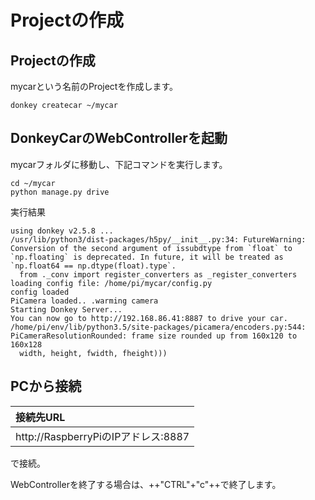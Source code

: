 # Projectの作成

## Projectの作成

mycarという名前のProjectを作成します。
```
donkey createcar ~/mycar
```

## DonkeyCarのWebControllerを起動

mycarフォルダに移動し、下記コマンドを実行します。
```
cd ~/mycar
python manage.py drive
```

実行結果
```
using donkey v2.5.8 ...
/usr/lib/python3/dist-packages/h5py/__init__.py:34: FutureWarning: Conversion of the second argument of issubdtype from `float` to `np.floating` is deprecated. In future, it will be treated as `np.float64 == np.dtype(float).type`.
  from ._conv import register_converters as _register_converters
loading config file: /home/pi/mycar/config.py
config loaded
PiCamera loaded.. .warming camera
Starting Donkey Server...
You can now go to http://192.168.86.41:8887 to drive your car.
/home/pi/env/lib/python3.5/site-packages/picamera/encoders.py:544: PiCameraResolutionRounded: frame size rounded up from 160x120 to 160x128
  width, height, fwidth, fheight)))
```

## PCから接続

|接続先URL|
|:--|
|http://RaspberryPiのIPアドレス:8887|

で接続。

WebControllerを終了する場合は、++"CTRL"+"c"++で終了します。
